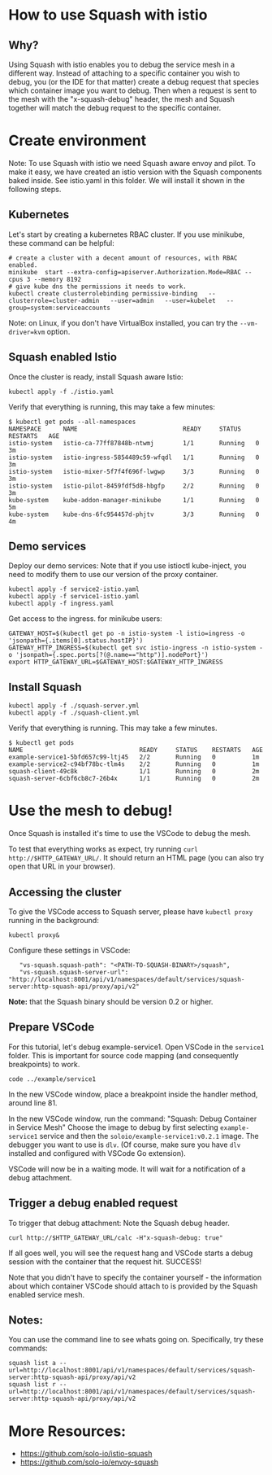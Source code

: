 
# How to use Squash with istio

## Why?
Using Squash with istio enables you to debug the service mesh in a different way. Instead of attaching to a specific container you wish to debug, you (or the IDE for that matter) create a debug request that species which container image you want to debug. Then when a request is sent to the mesh with the "x-squash-debug" header, the mesh and Squash together will match the debug request to the specific container.

# Create environment

Note: To use Squash with istio we need Squash aware envoy and pilot. To make it easy, we have created an istio version with the Squash components baked inside. See istio.yaml in this folder. We will install it shown in the following steps.

## Kubernetes

Let's start by creating a kubernetes RBAC cluster. If you use minikube, these command can be helpful:

```
# create a cluster with a decent amount of resources, with RBAC enabled.
minikube  start --extra-config=apiserver.Authorization.Mode=RBAC --cpus 3 --memory 8192
# give kube dns the permissions it needs to work.
kubectl create clusterrolebinding permissive-binding   --clusterrole=cluster-admin   --user=admin   --user=kubelet   --group=system:serviceaccounts
```
Note: on Linux, if you don't have VirtualBox installed, you can try the `--vm-driver=kvm` option.

## Squash enabled Istio

Once the cluster is ready, install Squash aware Istio:

```
kubectl apply -f ./istio.yaml
```

Verify that everything is running, this may take a few minutes:
```
$ kubectl get pods --all-namespaces
NAMESPACE      NAME                             READY     STATUS    RESTARTS   AGE
istio-system   istio-ca-77ff87848b-ntwmj        1/1       Running   0          3m
istio-system   istio-ingress-5854489c59-wfqdl   1/1       Running   0          3m
istio-system   istio-mixer-5f7f4f696f-lwgwp     3/3       Running   0          3m
istio-system   istio-pilot-8459fdf5d8-hbgfp     2/2       Running   0          3m
kube-system    kube-addon-manager-minikube      1/1       Running   0          5m
kube-system    kube-dns-6fc954457d-phjtv        3/3       Running   0          4m
```

## Demo services

Deploy our demo services:
Note that if you use istioctl kube-inject, you need to modify them to use our version of the proxy container.
```
kubectl apply -f service2-istio.yaml
kubectl apply -f service1-istio.yaml
kubectl apply -f ingress.yaml
```

Get access to the ingress. for minikube users:
```
GATEWAY_HOST=$(kubectl get po -n istio-system -l istio=ingress -o 'jsonpath={.items[0].status.hostIP}')
GATEWAY_HTTP_INGRESS=$(kubectl get svc istio-ingress -n istio-system -o 'jsonpath={.spec.ports[?(@.name=="http")].nodePort}')
export HTTP_GATEWAY_URL=$GATEWAY_HOST:$GATEWAY_HTTP_INGRESS
```

## Install Squash

```
kubectl apply -f ./squash-server.yml
kubectl apply -f ./squash-client.yml
```


Verify that everything is running. This may take a few minutes.
```
$ kubectl get pods
NAME                                READY     STATUS    RESTARTS   AGE
example-service1-5bfd657c99-ltj45   2/2       Running   0          1m
example-service2-c94bf78bc-tlm4s    2/2       Running   0          1m
squash-client-49c8k                 1/1       Running   0          2m
squash-server-6cbf6cb8c7-26b4x      1/1       Running   0          2m
```

# Use the mesh to debug!

Once Squash is installed it's time to use the VSCode to debug the mesh.

To test that everything works as expect, try running `curl http://$HTTP_GATEWAY_URL/`. It should return an HTML page (you can also try open that URL in your browser).

## Accessing the cluster

To give the VSCode access to Squash server, please have `kubectl proxy` running in the background:
```
kubectl proxy&
```

Configure these settings in VSCode:
```
   "vs-squash.squash-path": "<PATH-TO-SQUASH-BINARY>/squash",
   "vs-squash.squash-server-url": "http://localhost:8001/api/v1/namespaces/default/services/squash-server:http-squash-api/proxy/api/v2" 
```
**Note:** that the Squash binary should be version 0.2 or higher.

## Prepare VSCode
For this tutorial, let's debug example-service1. Open VSCode in the `service1` folder. This is important for source code mapping (and consequently breakpoints) to work.
```
code ../example/service1
```
In the new VSCode window, place a breakpoint inside the handler method, around line 81.

In the new VSCode window, run the command: "Squash: Debug Container in Service Mesh"
Choose the image to debug by first selecting `example-service1` service and then the  `soloio/example-service1:v0.2.1`  image. The debugger you want to use is `dlv`. (Of course, make sure you have `dlv` installed and configured with VSCode Go extension).

VSCode will now be in a waiting mode. It will wait for a notification of a debug attachment.

## Trigger a debug enabled request

To trigger that debug attachment: Note the Squash debug header.
```
curl http://$HTTP_GATEWAY_URL/calc -H"x-squash-debug: true"
```

If all goes well, you will see the request hang and VSCode starts a debug session with the container that the request hit.
SUCCESS!

Note that you didn't have to specify the container yourself - the information about which container VSCode should attach to is provided by the Squash enabled service mesh.

## Notes:
You can use the command line to see whats going on. Specifically, try these commands:
```
squash list a --url=http://localhost:8001/api/v1/namespaces/default/services/squash-server:http-squash-api/proxy/api/v2
squash list r --url=http://localhost:8001/api/v1/namespaces/default/services/squash-server:http-squash-api/proxy/api/v2
```

# More Resources:
- https://github.com/solo-io/istio-squash
- https://github.com/solo-io/envoy-squash
